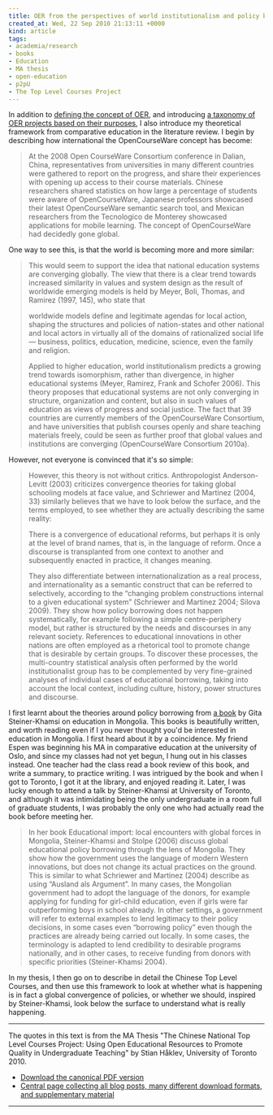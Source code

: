 ```yaml
---
title: OER from the perspectives of world institutionalism and policy borrowing
created_at: Wed, 22 Sep 2010 21:13:11 +0000
kind: article
tags:
- academia/research
- books
- Education
- MA thesis
- open-education
- p2pU
- The Top Level Courses Project
---
```


In addition to [defining the concept of
OER](http://reganmian.net/blog/2010/09/16/definition-of-open-educational-resources/),
and introducing [a taxonomy of OER projects based on their
purposes](http://reganmian.net/blog/2010/09/17/categorizing-oer-based-on-four-purposes/),
I also introduce my theoretical framework from comparative education in
the literature review. I begin by describing how international the
OpenCourseWare concept has become:

> At the 2008 Open CourseWare Consortium conference in Dalian, China,
> representatives from universities in many different countries were
> gathered to report on the progress, and share their experiences with
> opening up access to their course materials. Chinese researchers
> shared statistics on how large a percentage of students were aware of
> OpenCourseWare, Japanese professors showcased their latest
> OpenCourseWare semantic search tool, and Mexican researchers from the
> Tecnologico de Monterey showcased applications for mobile learning.
> The concept of OpenCourseWare had decidedly gone global.

One way to see this, is that the world is becoming more and more
similar:

> This would seem to support the idea that national education systems
> are converging globally. The view that there is a clear trend towards
> increased similarity in values and system design as the result of
> worldwide emerging models is held by Meyer, Boli, Thomas, and Ramirez
> (1997, 145), who state that
>
> worldwide models define and legitimate agendas for local action,
> shaping the structures and policies of nation-states and other
> national and local actors in virtually all of the domains of
> rationalized social life — business, politics, education, medicine,
> science, even the family and religion.
>
> Applied to higher education, world institutionalism predicts a growing
> trend towards isomorphism, rather than divergence, in higher
> educational systems (Meyer, Ramirez, Frank and Schofer 2006). This
> theory proposes that educational systems are not only converging in
> structure, organization and content, but also in such values of
> education as views of progress and social justice. The fact that 39
> countries are currently members of the OpenCourseWare Consortium, and
> have universities that publish courses openly and share teaching
> materials freely, could be seen as further proof that global values
> and institutions are converging (OpenCourseWare Consortium 2010a).

However, not everyone is convinced that it's so simple:

> However, this theory is not without critics. Anthropologist
> Anderson-Levitt (2003) criticizes convergence theories for taking
> global schooling models at face value, and Schriewer and Martinez
> (2004, 33) similarly believes that we have to look below the surface,
> and the terms employed, to see whether they are actually describing
> the same reality:
>
> There is a convergence of educational reforms, but perhaps it is only
> at the level of brand names, that is, in the language of reform. Once
> a discourse is transplanted from one context to another and
> subsequently enacted in practice, it changes meaning.
>
> They also differentiate between internationalization as a real
> process, and internationality as a semantic construct that can be
> referred to selectively, according to the “changing problem
> constructions internal to a given educational system” (Schriewer and
> Martinez 2004; Silova 2009). They show how policy borrowing does not
> happen systematically, for example following a simple centre-periphery
> model, but rather is structured by the needs and discourses in any
> relevant society. References to educational innovations in other
> nations are often employed as a rhetorical tool to promote change that
> is desirable by certain groups. To discover these processes, the
> multi-country statistical analysis often performed by the world
> institutionalist group has to be complemented by very fine-grained
> analyses of individual cases of educational borrowing, taking into
> account the local context, including culture, history, power
> structures and discourse.

I first learnt about the theories around policy borrowing from [a
book](http://www.amazon.ca/Educational-Encounters-Global-Forces-Mongolia/dp/140396811X/ref=sr_1_5?ie=UTF8&s=books&qid=1285189636&sr=8-5)
by Gita Steiner-Khamsi on education in Mongolia. This books is
beautifully written, and worth reading even if I you never thought you'd
be interested in education in Mongolia. I first heard about it by a
coincidence. My friend Espen was beginning his MA in comparative
education at the university of Oslo, and since my classes had not yet
begun, I hung out in his classes instead. One teacher had the class read
a book review of this book, and write a summary, to practice writing. I
was intrigued by the book and when I got to Toronto, I got it at the
library, and enjoyed reading it. Later, I was lucky enough to attend a
talk by Steiner-Khamsi at University of Toronto, and although it was
intimidating being the only undergraduate in a room full of graduate
students, I was probably the only one who had actually read the book
before meeting her.

> In her book Educational import: local encounters with global forces in
> Mongolia, Steiner-Khamsi and Stolpe (2006) discuss global educational
> policy borrowing through the lens of Mongolia. They show how the
> government uses the language of modern Western innovations, but does
> not change its actual practices on the ground. This is similar to what
> Schriewer and Martinez (2004) describe as using “Ausland als
> Argument”. In many cases, the Mongolian government had to adopt the
> language of the donors, for example applying for funding for
> girl-child education, even if girls were far outperforming boys in
> school already. In other settings, a government will refer to external
> examples to lend legitimacy to their policy decisions, in some cases
> even “borrowing policy” even though the practices are already being
> carried out locally. In some cases, the terminology is adapted to lend
> credibility to desirable programs nationally, and in other cases, to
> receive funding from donors with specific priorities (Steiner-Khamsi
> 2004).

In my thesis, I then go on to describe in detail the Chinese Top Level
Courses, and then use this framework to look at whether what is
happening is in fact a global convergence of policies, or whether we
should, inspired by Steiner-Khamsi, look below the surface to understand
what is really happening.

* * * * *

The quotes in this text is from the MA Thesis "The Chinese National Top
Level Courses Project: Using Open Educational Resources to Promote
Quality in Undergraduate Teaching" by Stian Håklev, University of
Toronto 2010.

-   [Download the canonical PDF
  version](http://reganmian.net/top-level-courses/Haklev_Stian_201009_MA_thesis.pdf)
-   [Central page collecting all blog posts, many different download
  formats, and supplementary
  material](http://reganmian.net/top-level-courses)

* * * * *

